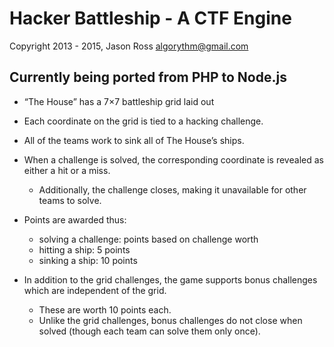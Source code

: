 # Hacker Battleship - A CTF Engine
Copyright 2013 - 2015, Jason Ross <algorythm@gmail.com>

## Currently being ported from PHP to Node.js

* “The House” has a 7×7 battleship grid laid out

* Each coordinate on the grid is tied to a hacking challenge.

* All of the teams work to sink all of The House’s ships.

* When a challenge is solved, the corresponding coordinate is
  revealed as either a hit or a miss.
  - Additionally, the challenge closes, making it unavailable
    for other teams to solve.

* Points are awarded thus:
  - solving a challenge: points based on challenge worth
  - hitting a ship: 5 points
  - sinking a ship: 10 points

* In addition to the grid challenges, the game supports bonus
  challenges which are independent of the grid.
  - These are worth 10 points each.
  - Unlike the grid challenges, bonus challenges do not close
    when solved (though each team can solve them only once).

